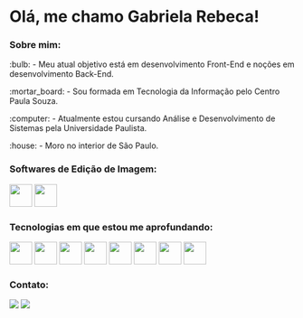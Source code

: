 <h1>Olá, me chamo Gabriela Rebeca!</h1>

<h3>Sobre mim:</h3>
<p>:bulb: - Meu atual objetivo está em desenvolvimento Front-End e noções em desenvolvimento Back-End.</p>
<p>:mortar_board: - Sou formada em Tecnologia da Informação pelo Centro Paula Souza.</p> 
<p>:computer: - Atualmente estou cursando Análise e Desenvolvimento de Sistemas pela Universidade Paulista.</p> 
<p>:house: - Moro no interior de São Paulo.</p> 

<h3>Softwares de Edição de Imagem:</h3>
<div>
<img src="https://cdn.jsdelivr.net/gh/devicons/devicon/icons/illustrator/illustrator-line.svg" width="40" height="40"/>
<img src="https://cdn.jsdelivr.net/gh/devicons/devicon/icons/photoshop/photoshop-line.svg" width="40" height="40"/>
</div>

<h3>Tecnologias em que estou me aprofundando:</h3>
<div>
<img src="https://cdn.jsdelivr.net/gh/devicons/devicon/icons/css3/css3-original.svg" width="40" height="40"/>
<img src="https://cdn.jsdelivr.net/gh/devicons/devicon/icons/html5/html5-original.svg" width="40" height="40"/>
<img src="https://cdn.jsdelivr.net/gh/devicons/devicon/icons/php/php-original.svg" width="40" height="40"/>
<img src="https://cdn.jsdelivr.net/gh/devicons/devicon/icons/adonisjs/adonisjs-original.svg" width="40" height="40"/>
<img src="https://cdn.jsdelivr.net/gh/devicons/devicon/icons/typescript/typescript-original.svg" width="40" height="40"/>
<img src="https://cdn.jsdelivr.net/gh/devicons/devicon/icons/java/java-original.svg" width="40" height="40"/>
<img src="https://cdn.jsdelivr.net/gh/devicons/devicon/icons/c/c-original.svg" width="40" height="40"/>
<img src="https://cdn.jsdelivr.net/gh/devicons/devicon/icons/javascript/javascript-original.svg" width="40" height="40"/>
</div>

<h3>Contato:</h3>
<div>
<a href = "mailto:gabirmsoares@gmail.com"><img loading="lazy" src="https://img.shields.io/badge/Gmail-D14836?style=for-the-badge&logo=gmail&logoColor=white" target="_blank"></a>
<a href="https://www.linkedin.com/in/gabsmart" target="_blank"><img loading="lazy" src="https://img.shields.io/badge/-LinkedIn-%230077B5?style=for-the-badge&logo=linkedin&logoColor=white" target="_blank"></a>   
</div>
